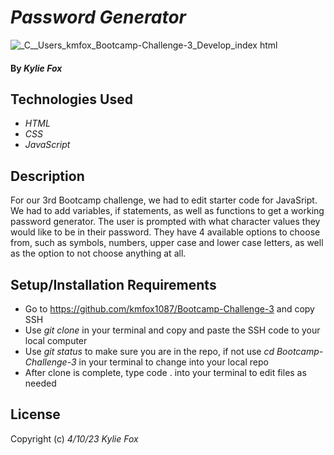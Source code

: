 # _Password Generator_

![_C__Users_kmfox_Bootcamp-Challenge-3_Develop_index html](https://user-images.githubusercontent.com/128554207/232320205-aa902120-a7a6-4bc7-90f3-0c3dd08eef0e.png)

#### By _*Kylie Fox*_

## Technologies Used

* _HTML_
* _CSS_
* _JavaScript_

## Description

For our 3rd Bootcamp challenge, we had to edit starter code for JavaSript. We had to add variables, if statements, as well as functions to get a working password generator. The user is prompted with what character values they would like to be in their password. They have 4 available options to choose from, such as symbols, numbers, upper case and lower case letters, as well as the option to not choose anything at all.

## Setup/Installation Requirements

* Go to https://github.com/kmfox1087/Bootcamp-Challenge-3 and copy SSH 
* Use _git clone_ in your terminal and copy and paste the SSH code to your local computer
* Use _git status_ to make sure you are in the repo, if not use _cd Bootcamp-Challenge-3_ in your terminal to change into your local repo
* After clone is complete, type code . into your terminal to edit files as needed

## License

Copyright (c) _4/10/23_ _Kylie Fox_
